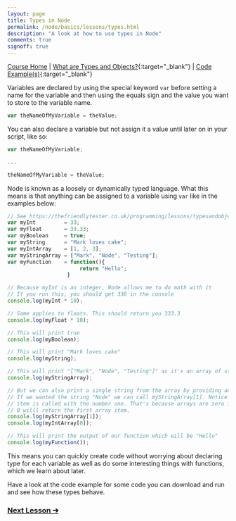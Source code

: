 ```yaml
---
layout: page
title: Types in Node
permalink: /node/basics/lessons/types.html
description: "A look at how to use types in Node"
comments: true
signoff: true
---
```

[Course Home](../../course) \| [What are Types and Objects?](/programming/lessons/typesandobjects){:target="_blank"} \| [Code Example(s)](https://github.com/mwinteringham/free-node-basics-course/blob/master/nodelessons/B_Types.js){:target="_blank"}

Variables are declared by using the special keyword ```var``` before setting a name for the variable and then using the equals sign and the value you want to store to the variable name.

```javascript
var theNameOfMyVariable = theValue;
```

You can also declare a variable but not assign it a value until later on in your script, like so:

```javascript
var theNameOfMyVariable;

...

theNameOfMyVariable = theValue;
```

Node is known as a loosely or dynamically typed language. What this means is that anything can be assigned to a variable using ```var``` like in the examples below:

```javascript
// See https://thefriendlytester.co.uk/programming/lessons/typesandobjects for a more detailed explanation of types
var myInt         = 33;
var myFloat       = 33.33;
var myBoolean     = true;
var myString      = "Mark loves cake";
var myIntArray    = [1, 2, 3];
var myStringArray = ["Mark", "Node", "Testing"];
var myFunction    = function(){
                       return "Hello";
                   }

// Because myInt is an integer, Node allows me to do math with it
// If you run this, you should get 330 in the console
console.log(myInt * 10);

// Same applies to floats. This should return you 333.3
console.log(myFloat * 10);

// This will print true
console.log(myBoolean);

// This will print "Mark loves cake"
console.log(myString);

// This will print "["Mark", "Node", "Testing"]" as it's an array of strings
console.log(myStringArray);

// But we can also print a single string from the array by providing an index value
// If we wanted the string "Node" we can call myStringArray[1]. Notice how the second
// item is called with the number one. That's because arrays are zero indexed meaning
// 0 willl return the first array item.
console.log(myStringArray[1]);
console.log(myIntArray[0]);

// This will print the output of our function which will be "Hello"
console.log(myFunction());
```

This means you can quickly create code without worrying about declaring type for each variable as well as do some interesting things with functions, which we learn about later.

Have a look at the code example for some code you can download and run and see how these types behave.

### [Next Lesson &#10132;](../lessons/functions.html)
